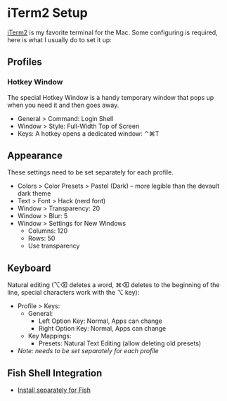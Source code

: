 # iTerm2 Setup

[iTerm2](https://iterm2.com) is my favorite terminal for the Mac. Some configuring is required, here is what I usually do to set it up:

## Profiles

### Hotkey Window

The special Hotkey Window is a handy temporary window that pops up when you need it and then goes away.

- General > Command: Login Shell
- Window > Style: Full-Width Top of Screen
- Keys: A hotkey opens a dedicated window: ⌃⌘T

## Appearance

These settings need to be set separately for each profile.

- Colors > Color Presets > Pastel (Dark) – more legible than the devault dark theme
- Text > Font > Hack (nerd font)
- Window > Transparency: 20
- Window > Blur: 5
- Window > Settings for New Windows
  - Columns: 120
  - Rows: 50
  - Use transparency

## Keyboard

Natural editing (⌥⌫ deletes a word, ⌘⌫ deletes to the beginning of the line, special characters work with the ⌥ key):

- Profile > Keys:
  - General:
    - Left Option Key: Normal, Apps can change
    - Right Option Key: Normal, Apps can change
  - Key Mappings:
    - Presets: Natural Text Editing (allow deleting old presets)
- *Note: needs to be set separately for each profile*

## Fish Shell Integration

- [Install separately for Fish](https://iterm2.com/documentation-shell-integration.html)

